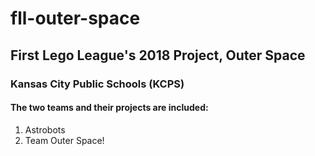 # fll-outer-space
## First Lego League's 2018 Project, Outer Space
### Kansas City Public Schools (KCPS)

#### The two teams and their projects are included:
1.  Astrobots
2.  Team Outer Space!

